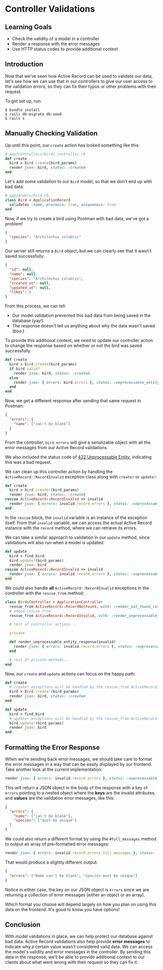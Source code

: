 # Controller Validations

## Learning Goals

- Check the validity of a model in a controller
- Render a response with the error messages
- Use HTTP status codes to provide additional context

## Introduction

Now that we've seen how Active Record can be used to validate our data, let's
see how we can use that in our controllers to give our user access to the
validation errors, so they can fix their typos or other problems with their
request.

To get set up, run:

```console
$ bundle install
$ rails db:migrate db:seed
$ rails s
```

## Manually Checking Validation

Up until this point, our `create` action has looked something like this:

```rb
# app/controllers/birds_controller.rb
def create
  bird = Bird.create(bird_params)
  render json: bird, status: :created
end
```

Let's add some validation to our `Bird` model, so that we don't end up with bad
data:

```rb
# app/models/bird.rb
class Bird < ApplicationRecord
  validates :name, presence: true, uniqueness: true
end
```

Now, if we try to create a bird using Postman with bad data, we've got a
problem!

```json
{
  "species": "Archilochus colubris"
}
```

Our server still returns a `Bird` object, but we can clearly see that it wasn't
saved successfully:

```json
{
  "id": null,
  "name": null,
  "species": "Archilochus colubris",
  "created_at": null,
  "updated_at": null,
  "likes": 0
}
```

From this process, we can tell:

- Our model validation prevented this bad data from being saved in the database
  (yay!)
- The response doesn't tell us anything about why the data wasn't saved (boo.)

To provide this additional context, we need to update our controller action to
change the response based on whether or not the bird was saved successfully.

```rb
def create
  bird = Bird.create(bird_params)
  if bird.valid?
    render json: bird, status: :created
  else
    render json: { errors: bird.errors }, status: :unprocessable_entity
  end
end
```

Now, we get a different response after sending that same request in Postman:

```json
{
  "errors": {
    "name": ["can't be blank"]
  }
}
```

From the controller, `bird.errors` will give a serializable object with all the
error messages from our Active Record validations.

We also included the status code of [422 Unprocessable Entity][422], indicating
this was a bad request.

[422]: https://developer.mozilla.org/en-US/docs/Web/HTTP/Status/422

We can clean up this controller action by handling the
`ActiveRecord::RecordInvalid` exception class along with `create!` or `update!`:

```rb
def create
  bird = Bird.create!(bird_params)
  render json: bird, status: :created
rescue ActiveRecord::RecordInvalid => invalid
  render json: { errors: invalid.record.errors }, status: :unprocessable_entity
end
```

In the `rescue` block, the `invalid` variable is an instance of the exception
itself. From that `invalid` variable, we can access the actual Active Record
instance with the `record` method, where we can retrieve its errors.

We can take a similar approach to validation in our `update` method, since
validations will also run when a model is updated:

```rb
def update
  bird = find_bird
  bird.update!(bird_params)
  render json: bird
rescue ActiveRecord::RecordInvalid => invalid
  render json: { errors: invalid.record.errors }, status: :unprocessable_entity
end
```

We could also handle **all** `ActiveRecord::RecordInvalid` exceptions in the controller
with the `rescue_from` method:

```rb
class BirdsController < ApplicationController
  rescue_from ActiveRecord::RecordNotFound, with: :render_not_found_response
  # added rescue_from
  rescue_from ActiveRecord::RecordInvalid, with: :render_unprocessable_entity_response

  # rest of controller actions...

  private

  def render_unprocessable_entity_response(invalid)
    render json: { errors: invalid.record.errors }, status: :unprocessable_entity
  end

  # rest of private methods...
end
```

Now, our `create` and `update` actions can focus on the happy path:

```rb
def create
  # create! exceptions will be handled by the rescue_from ActiveRecord::RecordInvalid code
  bird = Bird.create!(bird_params)
  render json: bird, status: :created
end

def update
  bird = find_bird
  # update! exceptions will be handled by the rescue_from ActiveRecord::RecordInvalid code
  bird.update!(bird_params)
  render json: bird
end
```

## Formatting the Error Response

When we're sending back error messages, we should take care to format the error
messages in a way that can be easily displayed by our frontend. Take another
look at the current implementation:

```rb
render json: { errors: invalid.record.errors }, status: :unprocessable_entity
```

This will return a JSON object in the body of the response with a key of `errors`
pointing to a nested object where the **keys** are the invalid attributes, and
**values** are the validation error messages, like this:

```json
{
  "errors": {
    "name": ["can't be blank"],
    "species": ["must be unique"]
  }
}
```

We could also return a different format by using the `#full_messages` method
to output an array of pre-formatted error messages:

```rb
render json: { errors: invalid.record.errors.full_messages }, status: :unprocessable_entity
```

That would produce a slightly different output:

```json
{
  "errors": ["Name can't be blank", "Species must be unique"]
}
```

Notice in either case, the key on our JSON object is `errors` since we are
returning a collection of error messages (either an object or an array).

Which format you choose will depend largely on how you plan on using this data
on the frontend. It's good to know you have options!

## Conclusion

With model validations in place, we can help protect our database against bad
data. Active Record validations also help provide **error messages** to indicate
why a certain value wasn't considered valid data. We can access the model's
validity and error messages in the controller. By sending this data in the
response, we'll be able to provide additional context to our clients about what
went wrong with their request so they can fix it.
